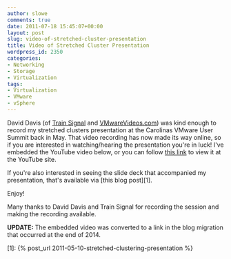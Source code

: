 ```yaml
---
author: slowe
comments: true
date: 2011-07-18 15:45:07+00:00
layout: post
slug: video-of-stretched-cluster-presentation
title: Video of Stretched Cluster Presentation
wordpress_id: 2350
categories:
- Networking
- Storage
- Virtualization
tags:
- Virtualization
- VMware
- vSphere
---
```


David Davis (of [Train Signal](http://www.trainsignal.com/) and [VMwareVideos.com](http://www.vmwarevideos.com/)) was kind enough to record my stretched clusters presentation at the Carolinas VMware User Summit back in May. That video recording has now made its way online, so if you are interested in watching/hearing the presentation you're in luck! I've embedded the YouTube video below, or you can follow [this link](http://youtu.be/JhEVIFFYqeA) to view it at the YouTube site.

If you're also interested in seeing the slide deck that accompanied my presentation, that's available via [this blog post][1].

Enjoy!

Many thanks to David Davis and Train Signal for recording the session and making the recording available.

**UPDATE:** The embedded video was converted to a link in the blog migration that occurred at the end of 2014.

[1]: {% post_url 2011-05-10-stretched-clustering-presentation %}
